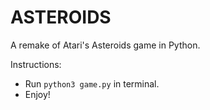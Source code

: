 # ASTEROIDS

A remake of Atari's Asteroids game in Python.

Instructions:

- Run `python3 game.py` in terminal.
- Enjoy!
